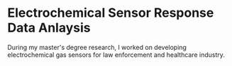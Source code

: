 # Electrochemical Sensor Response Data Anlaysis
During my master's degree research, I worked on developing electrochemical gas sensors for law enforcement and healthcare industry. 
